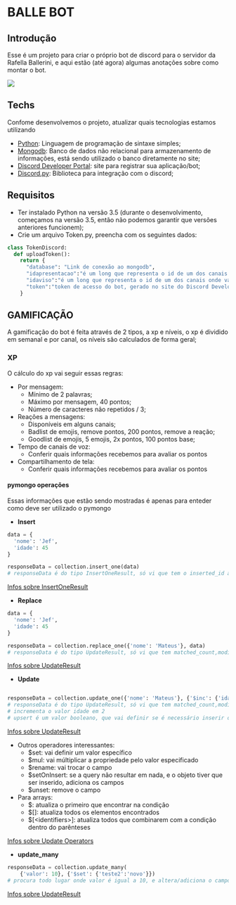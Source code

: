 # BALLE BOT

## Introdução

Esse é um projeto para criar o próprio bot de discord para o servidor da Rafella Ballerini, e aqui estão (até agora) algumas anotações sobre como montar o bot.

<img src="/assets/gif_balle_bot.gif" >

## Techs

Confome desenvolvemos o projeto, atualizar quais tecnologias estamos utilizando

* [Python](https://www.python.org/): Linguagem de programação de sintaxe simples;
* [Mongodb](https://www.mongodb.com/): Banco de dados não relacional para armazenamento de informações, está sendo utilizado o banco diretamente no site;
* [Discord Developer Portal](https://discord.com/developers/applications): site para registrar sua aplicação/bot;
* [Discord.py](https://discordpy.readthedocs.io/en/latest/): Biblioteca para integração com o discord;

## Requisitos

* Ter instalado Python na versão 3.5 (durante o desenvolvimento, começamos na versão 3.5, então não podemos garantir que versões anteriores funcionem);
* Crie um arquivo Token.py, preencha com os seguintes dados:
```py
class TokenDiscord:
  def uploadToken():
    return {
      "database": "Link de conexão ao mongodb",
      "idapresentacao":"é um long que representa o id de um dos canais onde vai ter pontos por reações",
      "idaviso":"é um long que representa o id de um dos canais onde vai ter pontos por reações",
      "token":"token de acesso do bot, gerado no site do Discord Developer Portal"
    }

```

## GAMIFICAÇÃO

A gamificação do bot é feita através de 2 tipos, a xp e níveis, o xp é dividido em semanal e por canal, os níveis são calculados de forma geral;

### XP

O cálculo do xp vai seguir essas regras:
* Por mensagem:
  * Mínimo de 2 palavras;
  * Máximo por mensagem, 40 pontos;
  * Número de caracteres não repetidos / 3;
* Reações a mensagens:
  * Disponíveis em alguns canais;
  * Badlist de emojis, remove pontos, 200 pontos, remove a reação;
  * Goodlist de emojis, 5 emojis, 2x pontos, 100 pontos base;
* Tempo de canais de voz:
  * Conferir quais informações recebemos para avaliar os pontos
* Compartilhamento de tela:
  * Conferir quais informações recebemos para avaliar os pontos


#### pymongo operações

Essas informações que estão sendo mostradas é apenas para enteder como deve ser utilizado o pymongo

* **Insert**
```py
data = {
  'nome': 'Jef',
  'idade': 45
}

responseData = collection.insert_one(data)
# responseData é do tipo InsertOneResult, só vi que tem o inserted_id até agora
```
[Infos sobre InsertOneResult](https://pymongo.readthedocs.io/en/stable/api/pymongo/results.html#pymongo.results.InsertOneResult)

* **Replace**
```py
data = {
  'nome': 'Jef',
  'idade': 45
}

responseData = collection.replace_one({'nome': 'Mateus'}, data)
# responseData é do tipo UpdateResult, só vi que tem matched_count,modified_count e upserted_id de informações relevantes
```
[Infos sobre UpdateResult](https://pymongo.readthedocs.io/en/stable/api/pymongo/results.html#pymongo.results.UpdateResult)

* **Update**
```py

responseData = collection.update_one({'nome': 'Mateus'}, {'$inc': {'idade': 2}}, upsert)
# responseData é do tipo UpdateResult, só vi que tem matched_count,modified_count e upserted_id de informações relevantes
# incrementa o valor idade em 2
# upsert é um valor booleano, que vai definir se é necessário inserir o objeto ou não
```
[Infos sobre UpdateResult](https://pymongo.readthedocs.io/en/stable/api/pymongo/results.html#pymongo.results.UpdateResult)
* Outros operadores interessantes:
  * $set: vai definir um valor específico
  * $mul: vai múltiplicar a propriedade pelo valor especificado
  * $rename: vai trocar o campo
  * $setOnInsert: se a query não resultar em nada, e o objeto tiver que ser inserido, adiciona os campos
  * $unset: remove o campo
* Para arrays:
  * $: atualiza o primeiro que encontrar na condição
  * $[]: atualiza todos os elementos encontrados
  * $[\<identifiers\>]: atualiza todos que combinarem com a condição dentro do parênteses

[Infos sobre Update Operators](https://docs.mongodb.com/manual/reference/operator/update/#std-label-update-operators)


* **update_many**
```py
responseData = collection.update_many(
    {'valor': 10}, {'$set': {'teste2':'novo'}})
# procura todo lugar onde valor é igual a 10, e altera/adiciona o campo teste2 = novo
```
[Infos sobre UpdateResult](https://pymongo.readthedocs.io/en/stable/api/pymongo/results.html#pymongo.results.UpdateResult)
